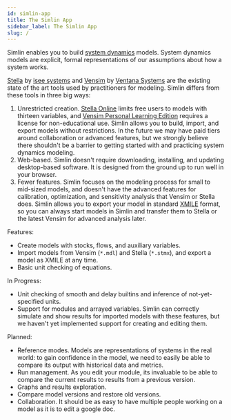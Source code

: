 ```yaml
---
id: simlin-app
title: The Simlin App
sidebar_label: The Simlin App
slug: /
---
```


Simlin enables you to build [system dynamics](https://systemdynamics.org/what-is-system-dynamics/) models.
System dynamics models are explicit, formal representations of our assumptions about how a system works.

[Stella](https://www.iseesystems.com/store/products/stella-professional.aspx) by [isee systems](https://www.iseesystems.com/) and [Vensim](https://vensim.com/) by [Ventana Systems](https://www.ventanasystems.com/) are the existing state of the art tools used by practitioners for modeling.
Simlin differs from these tools in three big ways:

1. Unrestricted creation. [Stella Online](https://www.iseesystems.com/store/products/stella-online.aspx) limits free users to models with thirteen variables, and [Vensim Personal Learning Edition](https://vensim.com/vensim-personal-learning-edition/) requires a license for non-educational use.
   Simlin allows you to build, import, and export models without restrictions.  In the future we may have paid tiers around collaboration or advanced features, but we strongly believe there shouldn't be a barrier to getting started with and practicing system dynamics modeling.
2. Web-based.  Simlin doesn't require downloading, installing, and updating desktop-based software.  It is designed from the ground up to run well in your browser.
3. Fewer features.  Simlin focuses on the modeling process for small to mid-sized models, and doesn't have the advanced features for calibration, optimization, and sensitivity analysis that Vensim or Stella does.  Simlin allows you to export your model in standard [XMILE](http://docs.oasis-open.org/xmile/xmile/v1.0/cos01/xmile-v1.0-cos01.html) format, so you can always start models in Simlin and transfer them to Stella or the latest Vensim for advanced analysis later.  

Features:
* Create models with stocks, flows, and auxiliary variables.
* Import models from Vensim (`*.mdl`) and Stella (`*.stmx`), and export a model as XMILE at any time.
* Basic unit checking of equations.

In Progress:
* Unit checking of smooth and delay builtins and inference of not-yet-specified units.
* Support for modules and arrayed variables.  Simlin can correctly simulate and show results for imported models with these features, but we haven't yet implemented support for creating and editing them.

Planned:
* Reference modes.  Models are representations of systems in the real world: to gain confidence in the model, we need to easily be able to compare its output with historical data and metrics.
* Run management.  As you edit your module, its invaluable to be able to compare the current results to results from a previous version.
* Graphs and results exploration.
* Compare model versions and restore old versions.
* Collaboration.  It should be as easy to have multiple people working on a model as it is to edit a google doc. 


<!--
* Initial screen shows your models
* Click to open

* how to click, move the canvas around, etc 
-->

